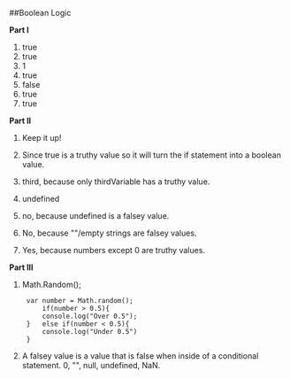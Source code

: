 ##Boolean Logic

**Part I**

1. true
2. true
3. 1
4. true
5. false
6. true
7. true

**Part II**

1. Keep it up!
2. Since true is a truthy value so it will turn the if statement into a boolean value.

1. third, because only thirdVariable has a truthy value.
2. undefined
3. no, because undefined is a falsey value.
4. No, because ""/empty strings are  falsey values.
5. Yes, because numbers except 0 are truthy values. 

**Part III**

1. Math.Random();
 
		var number = Math.random();
			if(number > 0.5){
			console.log("Over 0.5");
		}	else if(number < 0.5){
			console.log("Under 0.5")
		}
	

2. A falsey value is a value that is false when inside of a conditional statement. 0, "", null, undefined, NaN.